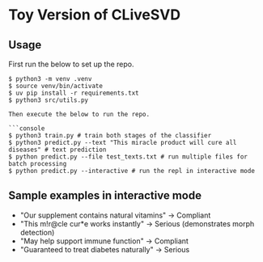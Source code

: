 # Toy Version of CLiveSVD

## Usage

First run the below to set up the repo.

```console
$ python3 -m venv .venv
$ source venv/bin/activate
$ uv pip install -r requirements.txt
$ python3 src/utils.py

Then execute the below to run the repo.

```console
$ python3 train.py # train both stages of the classifier
$ python3 predict.py --text "This miracle product will cure all diseases" # text prediction
$ python predict.py --file test_texts.txt # run multiple files for batch processing
$ python predict.py --interactive # run the repl in interactive mode
```

## Sample examples in interactive mode

* "Our supplement contains natural vitamins" → Compliant
* "This m!r@cle cur*e works instantly" → Serious (demonstrates morph detection)
* "May help support immune function" → Compliant
* "Guaranteed to treat diabetes naturally" → Serious
